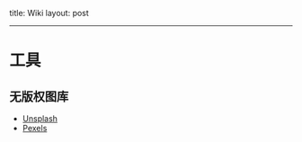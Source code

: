 title: Wiki
layout: post

---
# 工具
## 无版权图库
* [Unsplash](https://unsplash.com/)
* [Pexels](https://www.pexels.com/)





